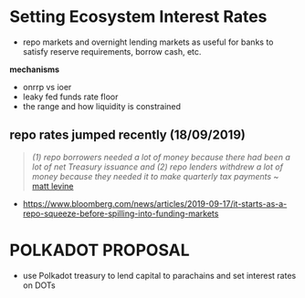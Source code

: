# Setting Ecosystem Interest Rates

* repo markets and overnight lending markets as useful for banks to satisfy reserve requirements, borrow cash, etc.

**mechanisms**
* onrrp vs ioer
* leaky fed funds rate floor
* the range and how liquidity is constrained

## repo rates jumped recently (18/09/2019)

> *(1) repo borrowers needed a lot of money because there had been a lot of net Treasury issuance and (2) repo lenders withdrew a lot of money because they needed it to make quarterly tax payments* ~ [matt levine](https://www.bloomberg.com/opinion/articles/2019-09-18/interest-rates-shouldn-t-be-interesting)

* https://www.bloomberg.com/news/articles/2019-09-17/it-starts-as-a-repo-squeeze-before-spilling-into-funding-markets

# POLKADOT PROPOSAL

* use Polkadot treasury to lend capital to parachains and set interest rates on DOTs